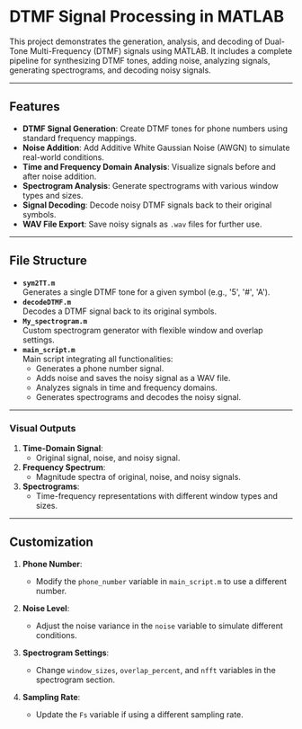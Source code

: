 # DTMF Signal Processing in MATLAB

This project demonstrates the generation, analysis, and decoding of Dual-Tone Multi-Frequency (DTMF) signals using MATLAB. It includes a complete pipeline for synthesizing DTMF tones, adding noise, analyzing signals, generating spectrograms, and decoding noisy signals.

---

## Features
- **DTMF Signal Generation**: Create DTMF tones for phone numbers using standard frequency mappings.
- **Noise Addition**: Add Additive White Gaussian Noise (AWGN) to simulate real-world conditions.
- **Time and Frequency Domain Analysis**: Visualize signals before and after noise addition.
- **Spectrogram Analysis**: Generate spectrograms with various window types and sizes.
- **Signal Decoding**: Decode noisy DTMF signals back to their original symbols.
- **WAV File Export**: Save noisy signals as `.wav` files for further use.

---

## File Structure
- **`sym2TT.m`**  
  Generates a single DTMF tone for a given symbol (e.g., '5', '#', 'A').
- **`decodeDTMF.m`**  
  Decodes a DTMF signal back to its original symbols.
- **`My_spectrogram.m`**  
  Custom spectrogram generator with flexible window and overlap settings.
- **`main_script.m`**  
  Main script integrating all functionalities:
  - Generates a phone number signal.
  - Adds noise and saves the noisy signal as a WAV file.
  - Analyzes signals in time and frequency domains.
  - Generates spectrograms and decodes the noisy signal.

---

### Visual Outputs
1. **Time-Domain Signal**:
   - Original signal, noise, and noisy signal.
2. **Frequency Spectrum**:
   - Magnitude spectra of original, noise, and noisy signals.
3. **Spectrograms**:
   - Time-frequency representations with different window types and sizes.

---

## Customization
1. **Phone Number**:
   - Modify the `phone_number` variable in `main_script.m` to use a different number.

2. **Noise Level**:
   - Adjust the noise variance in the `noise` variable to simulate different conditions.

3. **Spectrogram Settings**:
   - Change `window_sizes`, `overlap_percent`, and `nfft` variables in the spectrogram section.

4. **Sampling Rate**:
   - Update the `Fs` variable if using a different sampling rate.
